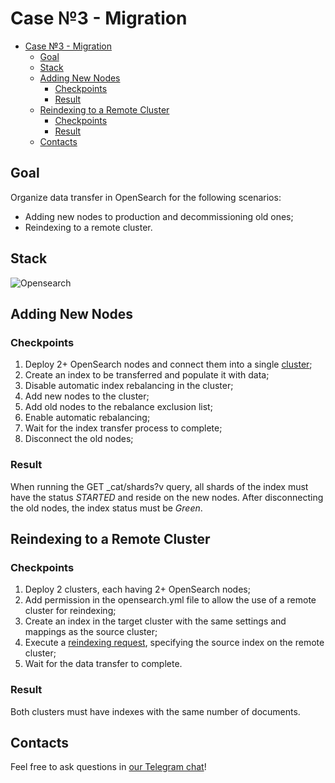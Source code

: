 # Case №3 - Migration

- [Case №3 - Migration](#case-3---migration)
  - [Goal](#goal)
  - [Stack](#stack)
  - [Adding New Nodes](#adding-new-nodes)
    - [Checkpoints](#checkpoints)
    - [Result](#result)
  - [Reindexing to a Remote Cluster](#reindexing-to-a-remote-cluster)
    - [Checkpoints](#checkpoints-1)
    - [Result](#result-1)
  - [Contacts](#contacts)

## Goal

Organize data transfer in OpenSearch for the following scenarios:

- Adding new nodes to production and decommissioning old ones;
- Reindexing to a remote cluster.

## Stack

![Opensearch](https://img.shields.io/badge/opensearch-005EB8.svg?style=for-the-badge&logo=OpenSearch&logoColor=white)

## Adding New Nodes

### Checkpoints

1. Deploy 2+ OpenSearch nodes and connect them into a single [cluster](https://docs.opensearch.org/docs/latest/install-and-configure/configuring-opensearch/cluster-settings#cluster-level-routing-and-allocation-settings);
2. Create an index to be transferred and populate it with data;
3. Disable automatic index rebalancing in the cluster;
4. Add new nodes to the cluster;
5. Add old nodes to the rebalance exclusion list;
6. Enable automatic rebalancing;
7. Wait for the index transfer process to complete;
8. Disconnect the old nodes;

### Result

When running the GET _cat/shards?v query, all shards of the index must have the status *STARTED* and reside on the new nodes. After disconnecting the old nodes, the index status must be *Green*.

## Reindexing to a Remote Cluster

### Checkpoints

1. Deploy 2 clusters, each having 2+ OpenSearch nodes;
2. Add permission in the opensearch.yml file to allow the use of a remote cluster for reindexing;
3. Create an index in the target cluster with the same settings and mappings as the source cluster;
4. Execute a [reindexing request](https://docs.opensearch.org/docs/latest/im-plugin/reindex-data/), specifying the source index on the remote cluster;
5. Wait for the data transfer to complete.

### Result

Both clusters must have indexes with the same number of documents.

## Contacts

Feel free to ask questions in [our Telegram chat](https://t.me/+nSELCyIX8ltlNjU6)!
